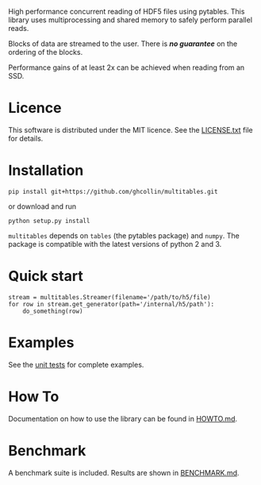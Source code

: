 High performance concurrent reading of HDF5 files using pytables. 
This library uses multiprocessing and shared memory to safely perform parallel reads.

Blocks of data are streamed to the user. 
There is **_no guarantee_** on the ordering of the blocks.

Performance gains of at least 2x can be achieved when reading from an SSD. 

# Licence
This software is distributed under the MIT licence. 
See the [LICENSE.txt](https://github.com/ghcollin/multitables/blob/master/LICENSE.txt) file for details.

# Installation
```
pip install git+https://github.com/ghcollin/multitables.git
```
or download and run
```
python setup.py install
```

`multitables` depends on `tables` (the pytables package) and `numpy`.
The package is compatible with the latest versions of python 2 and 3.

# Quick start
```
stream = multitables.Streamer(filename='/path/to/h5/file)
for row in stream.get_generator(path='/internal/h5/path'):
    do_something(row)
```

# Examples
See the [unit tests](https://github.com/ghcollin/multitables/blob/master/multitables_test.py) for complete examples.

# How To
Documentation on how to use the library can be found in [HOWTO.md](https://github.com/ghcollin/multitables/blob/master/HOWTO.md).

# Benchmark
A benchmark suite is included. Results are shown in [BENCHMARK.md](https://github.com/ghcollin/multitables/blob/master/BENCHMARK.md).